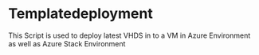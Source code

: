 # Templatedeployment

This Script is used to deploy latest VHDS in to a VM in Azure Environment as well as Azure Stack Environment
